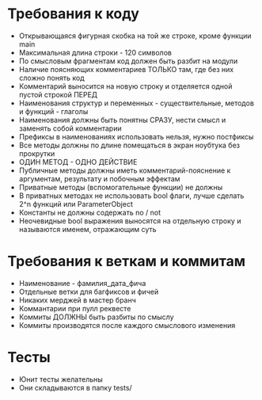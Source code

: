 # Требования к коду
* Открывающаяся фигурная скобка на той же строке, кроме функции main
* Максимальная длина строки - 120 символов
* По смысловым фрагментам код должен быть разбит на модули
* Наличие поясняющих комментариев ТОЛЬКО там, где без них сложно понять код
* Комментарий выносится на новую строку и отделяется одной пустой строкой ПЕРЕД
* Наименования структур и переменных - существительные, методов и функций - глаголы
* Наименования должны быть понятны СРАЗУ, нести смысл и заменять собой комментарии
* Префиксы в наименованиях использовать нельзя, нужно постфиксы
* Все методы должны по длине помещаться в экран ноубтука без прокрутки
* ОДИН МЕТОД - ОДНО ДЕЙСТВИЕ
* Публичные методы должны иметь комментарий-пояснение к аргументам, результату и побочным эффектам
* Приватные методы (вспомогательные функции) не должны
* В приватных методах не использовать bool флаги, лучше сделать 2^n функций или ParameterObject
* Константы не должны содержать no / not
* Неочевидные bool выражения выносятся на отдельную строку и называются именем, отражающим суть

# Требования к веткам и коммитам
* Наименование - фамилия_дата_фича
* Отдельные ветки для багфиксов и фичей
* Никаких мерджей в мастер бранч
* Коммантарии при пулл реквесте
* Коммиты ДОЛЖНЫ быть разбиты по смыслу
* Коммиты производятся после каждого смыслового изменения

# Тесты
* Юнит тесты желательны
* Они складываются в папку tests/

